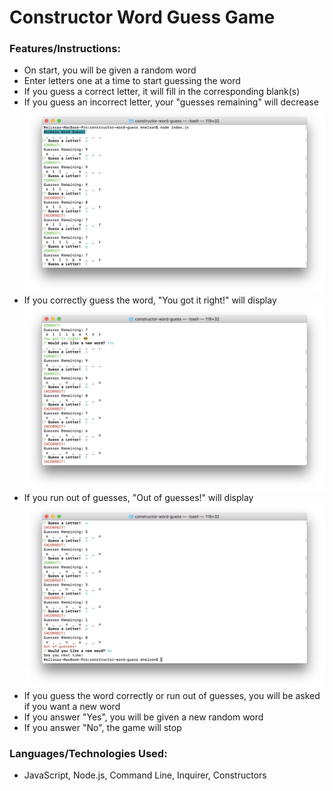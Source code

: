 # Constructor Word Guess Game

### Features/Instructions:
* On start, you will be given a random word
* Enter letters one at a time to start guessing the word
* If you guess a correct letter, it will fill in the corresponding blank(s)
* If you guess an incorrect letter, your "guesses remaining" will decrease
    ![Image1](assets/images/main.png)
* If you correctly guess the word, "You got it right!" will display
    ![Image2](assets/images/guessed_correct.png)
* If you run out of guesses, "Out of guesses!" will display
    ![Image3](assets/images/guessed_incorrect.png)
* If you guess the word correctly or run out of guesses, you will be asked if you want a new word
* If you answer "Yes", you will be given a new random word
* If you answer "No", the game will stop

### Languages/Technologies Used:
* JavaScript, Node.js, Command Line, Inquirer, Constructors